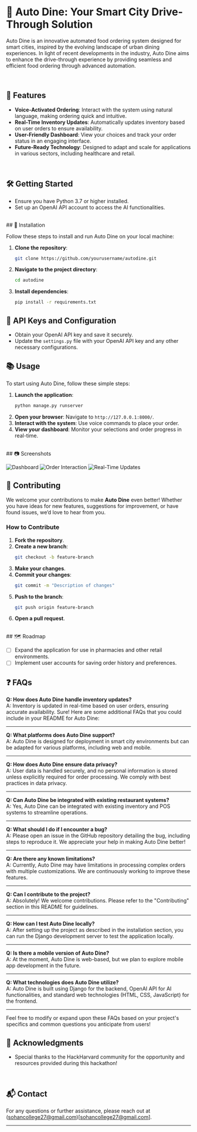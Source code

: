 # 🍴 Auto Dine: Your Smart City Drive-Through Solution

Auto Dine is an innovative automated food ordering system designed for smart cities, inspired by the evolving landscape of urban dining experiences. In light of recent developments in the industry, Auto Dine aims to enhance the drive-through experience by providing seamless and efficient food ordering through advanced automation.

<br>

## 🚀 Features

- **Voice-Activated Ordering**: Interact with the system using natural language, making ordering quick and intuitive.
- **Real-Time Inventory Updates**: Automatically updates inventory based on user orders to ensure availability.
- **User-Friendly Dashboard**: View your choices and track your order status in an engaging interface.
- **Future-Ready Technology**: Designed to adapt and scale for applications in various sectors, including healthcare and retail.
<br>

## 🛠️ Getting Started

- Ensure you have Python 3.7 or higher installed.
- Set up an OpenAI API account to access the AI functionalities.
<br>
## 🔧 Installation

Follow these steps to install and run Auto Dine on your local machine:

1. **Clone the repository**:
    ```bash
    git clone https://github.com/yourusername/autodine.git
    ```
2. **Navigate to the project directory**:
    ```bash
    cd autodine
    ```
3. **Install dependencies**:
    ```bash
    pip install -r requirements.txt
    ```

## 🔑 API Keys and Configuration

- Obtain your OpenAI API key and save it securely.
- Update the `settings.py` file with your OpenAI API key and any other necessary configurations.

## 📚 Usage

To start using Auto Dine, follow these simple steps:

1. **Launch the application**:
    ```bash
    python manage.py runserver
    ```
2. **Open your browser**: Navigate to `http://127.0.0.1:8000/`.
3. **Interact with the system**: Use voice commands to place your order.
4. **View your dashboard**: Monitor your selections and order progress in real-time.
<br>
## 📷 Screenshots

![Dashboard](link_to_your_dashboard_screenshot)
![Order Interaction](link_to_your_order_interaction_screenshot)
![Real-Time Updates](link_to_your_real_time_updates_screenshot)
<br>
## 🤝 Contributing

We welcome your contributions to make <b>Auto Dine</b> even better! Whether you have ideas for new features, suggestions for improvement, or have found issues, we’d love to hear from you.
<br>
### How to Contribute

1. **Fork the repository**.
2. **Create a new branch**:
    ```bash
    git checkout -b feature-branch
    ```
3. **Make your changes**.
4. **Commit your changes**:
    ```bash
    git commit -m "Description of changes"
    ```
5. **Push to the branch**:
    ```bash
    git push origin feature-branch
    ```
6. **Open a pull request**.
   
<br>
## 🗺️ Roadmap

- [ ] Expand the application for use in pharmacies and other retail environments.
- [ ] Implement user accounts for saving order history and preferences.

## ❓ FAQs

**Q: How does Auto Dine handle inventory updates?**  
A: Inventory is updated in real-time based on user orders, ensuring accurate availability.
Sure! Here are some additional FAQs that you could include in your README for Auto Dine:

---

**Q: What platforms does Auto Dine support?**  
A: Auto Dine is designed for deployment in smart city environments but can be adapted for various platforms, including web and mobile.

---

**Q: How does Auto Dine ensure data privacy?**  
A: User data is handled securely, and no personal information is stored unless explicitly required for order processing. We comply with best practices in data privacy.

---

**Q: Can Auto Dine be integrated with existing restaurant systems?**  
A: Yes, Auto Dine can be integrated with existing inventory and POS systems to streamline operations.

---

**Q: What should I do if I encounter a bug?**  
A: Please open an issue in the GitHub repository detailing the bug, including steps to reproduce it. We appreciate your help in making Auto Dine better!

---

**Q: Are there any known limitations?**  
A: Currently, Auto Dine may have limitations in processing complex orders with multiple customizations. We are continuously working to improve these features.

---

**Q: Can I contribute to the project?**  
A: Absolutely! We welcome contributions. Please refer to the "Contributing" section in this README for guidelines.

---

**Q: How can I test Auto Dine locally?**  
A: After setting up the project as described in the installation section, you can run the Django development server to test the application locally.

---

**Q: Is there a mobile version of Auto Dine?**  
A: At the moment, Auto Dine is web-based, but we plan to explore mobile app development in the future.

---

**Q: What technologies does Auto Dine utilize?**  
A: Auto Dine is built using Django for the backend, OpenAI API for AI functionalities, and standard web technologies (HTML, CSS, JavaScript) for the frontend.

---

Feel free to modify or expand upon these FAQs based on your project's specifics and common questions you anticipate from users!
<br>

## 🙏 Acknowledgments

- Special thanks to the HackHarvard community for the opportunity and resources provided during this hackathon!
<br>

## 📬 Contact

For any questions or further assistance, please reach out at (sohancollege27@gmail.com)[sohancollege27@gmail.com].

---

